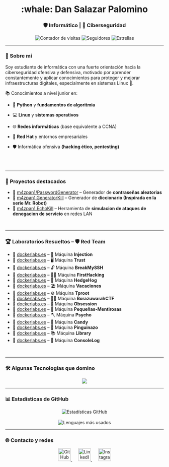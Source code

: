 <h1 align="center">:whale: Dan Salazar Palomino</h1>
<h3 align="center">🛡️ Informático | 🥷 Ciberseguridad </h3>

<p align="center">
  <img src="https://komarev.com/ghpvc/?username=Maalfer&label=Visitas+al+perfil&color=00bfff&style=flat-square" alt="Contador de visitas"/>
  <img src="https://img.shields.io/github/followers/Maalfer?label=Seguidores&style=flat-square&color=00bfff" alt="Seguidores"/>
  <img src="https://img.shields.io/github/stars/Maalfer?label=Estrellas&style=flat-square&color=00bfff" alt="Estrellas"/>
</p>

---

### 🧠 Sobre mí

Soy estudiante de informática con una fuerte orientación hacia la ciberseguridad ofensiva y defensiva, motivado por aprender constantemente y aplicar conocimientos para proteger y mejorar infraestructuras digitales, especialmente en sistemas Linux 🐧.

📚 Conocimientos a nivel junior en:

  -  🐍 **Python** y **fundamentos de algoritmia**

  -  💻 **Linux** y **sistemas operativos**

  -  🌐 **Redes informáticas** (base equivalente a CCNA)

  -  🏢 **Red Hat** y entornos empresariales

  -  🛡️ Informática ofensiva **(hacking ético, pentesting)**

<br><br>

---

### 🔧 Proyectos destacados

- 🔹 [m4zpan1/PasswordGenerator](https://github.com/m4zpan1/PasswordGenerator) – Generador de **contraseñas aleatorias**
- 🔹 [m4zpan1.GeneratorKill](https://github.com/m4zpan1/PasswordGenerator) – Generador de **diccionario (Inspirada en la serie Mr. Robot)**
- 🔹 [m4zpan1.EchoKill](#) – Herramienta de **simulacion de ataques de denegacion de servicio** en redes LAN

<br>
  
---

### 🏆 Laboratorios Resueltos – 🛡️ Red Team

- 🔹 [dockerlabs.es](https://github.com/m4zpan1/DockerLabs_Resolutions/blob/main/Maquina_Injection.md) – 🧪 Máquina **Injection**
- 🔹 [dockerlabs.es](https://github.com/m4zpan1/DockerLabs_Resolutions/blob/main/maquina_trust.md) – 🖥️ Máquina **Trust**
- 🔹 [dockerlabs.es](#) – 🔓 Máquina **BreakMySSH**
- 🔹 [dockerlabs.es](#) – 🧑‍💻 Máquina **FirstHacking**
- 🔹 [dockerlabs.es](#) – 🦔 Máquina **HedgeHog**
- 🔹 [dockerlabs.es](#) – 🏖️ Máquina **Vacaciones**
- 🔹 [dockerlabs.es](#) – ⚙️ Máquina **Tproot**
- 🔹 [dockerlabs.es](#) – 🏴‍☠️ Máquina **BorazuwarahCTF**
- 🔹 [dockerlabs.es](#) – 🔐 Máquina **Obsession**
- 🔹 [dockerlabs.es](#) – 🧠 Máquina **Pequeñas-Mentirosas**
- 🔹 [dockerlabs.es](#) – 🪓 Máquina **Psycho**
- 🔹 [dockerlabs.es](#) – 🍭 Máquina **Candy**
- 🔹 [dockerlabs.es](#) – 🐧 Máquina **Pinguinazo**
- 🔹 [dockerlabs.es](#) – 📚 Máquina **Library**
- 🔹 [dockerlabs.es](#) – 🧾 Máquina **ConsoleLog**


<br>

---

### 🛠️ Algunas Tecnologías que domino

<p align="center">
  <a href="https://skillicons.dev">
    <img src="https://skillicons.dev/icons?i=vscode,js,css,html,cs,py,redhat,kali,github" />
  </a>
</p>

---

### 📊 Estadísticas de GitHub

<p align="center">
  <img src="https://github-readme-stats.vercel.app/api?username=m4zpan1&show_icons=true&theme=dark&locale=es&title_color=00bfff&text_color=ffffff&icon_color=00bfff&border_radius=10" alt="Estadísticas GitHub" />
  <br/><br/>
  <img src="https://github-readme-stats.vercel.app/api/top-langs/?username=Maalfer&layout=compact&theme=dark&locale=es&title_color=00bfff&text_color=ffffff" alt="Lenguajes más usados"/>
</p>


---

### 🌐 Contacto y redes

<p align="center">
  <a href="https://github.com/m4zpan1" target="_blank" title="GitHub">
    <img src="https://img.icons8.com/ios-glyphs/50/00bfff/github.png" width="40" height="40" alt="GitHub"/>
  </a>
  &nbsp;&nbsp;&nbsp;&nbsp;
  <a href="https://www.linkedin.com/in/dan-salazar-24a51532b/" target="_blank" title="LinkedIn">
    <img src="https://img.icons8.com/ios-filled/50/00bfff/linkedin.png" width="40" height="40" alt="LinkedIn"/>
  </a>
  &nbsp;&nbsp;&nbsp;&nbsp;
  <a href="#" target="_blank" title="Instagram">
    <img src="https://img.icons8.com/ios-filled/50/00bfff/instagram-new.png" width="40" height="40" alt="Instagram"/>
  </a>
</p>
